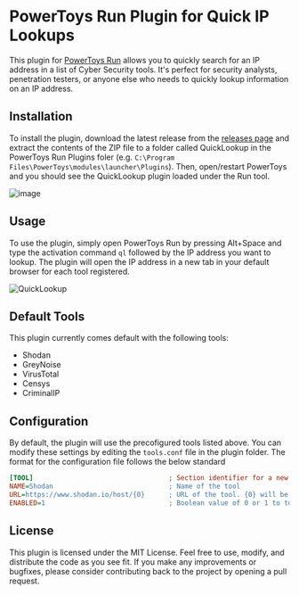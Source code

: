 # PowerToys Run Plugin for Quick IP Lookups

This plugin for [PowerToys Run](https://learn.microsoft.com/en-us/windows/powertoys/run) allows you to quickly search for an IP address in a list of Cyber Security tools. It's perfect for security analysts, penetration testers, or anyone else who needs to quickly lookup information on an IP address.

## Installation

To install the plugin, download the latest release from the [releases page](https://github.com/GTGalaxi/quick-lookup-ptrun/releases) and extract the contents of the ZIP file to a folder called QuickLookup in the PowerToys Run Plugins foler (e.g. `C:\Program Files\PowerToys\modules\launcher\Plugins`). Then, open/restart PowerToys and you should see the QuickLookup plugin loaded under the Run tool.

![image](https://user-images.githubusercontent.com/10473238/220018777-8bed80bd-dcfa-4ddf-adeb-17d6b9dc93f4.png)

## Usage

To use the plugin, simply open PowerToys Run by pressing Alt+Space and type the activation command `ql` followed by the IP address you want to lookup. The plugin will open the IP address in a new tab in your default browser for each tool registered.

![QuickLookup](https://user-images.githubusercontent.com/10473238/227844315-0a865672-9eb3-4f35-afc5-d6c196fd009d.gif)

## Default Tools

This plugin currently comes default with the following tools:

* Shodan
* GreyNoise
* VirusTotal
* Censys
* CriminalIP

## Configuration

By default, the plugin will use the precofigured tools listed above. You can modify these settings by editing the `tools.conf` file in the plugin folder.
The format for the configuration file follows the below standard

```ini
[TOOL]                                  ; Section identifier for a new tool
NAME=Shodan                             ; Name of the tool
URL=https://www.shodan.io/host/{0}      ; URL of the tool. {0} will be replaced with the user input from PowerToys Run
ENABLED=1                               ; Boolean value of 0 or 1 to toggle the active state of the tool
```

## License

This plugin is licensed under the MIT License. Feel free to use, modify, and distribute the code as you see fit. If you make any improvements or bugfixes, please consider contributing back to the project by opening a pull request.
